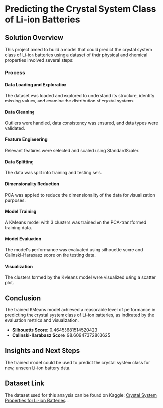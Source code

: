 # Predicting the Crystal System Class of Li-ion Batteries

## Solution Overview
This project aimed to build a model that could predict the crystal system class of Li-ion batteries using a dataset of their physical and chemical properties involved several steps:

### Process

#### Data Loading and Exploration
The dataset was loaded and explored to understand its structure, identify missing values, and examine the distribution of crystal systems.

#### Data Cleaning
Outliers were handled, data consistency was ensured, and data types were validated.

#### Feature Engineering
Relevant features were selected and scaled using StandardScaler.

#### Data Splitting
The data was split into training and testing sets.

#### Dimensionality Reduction
PCA was applied to reduce the dimensionality of the data for visualization purposes.

#### Model Training
A KMeans model with 3 clusters was trained on the PCA-transformed training data.

#### Model Evaluation
The model's performance was evaluated using silhouette score and Calinski-Harabasz score on the testing data.

#### Visualization
The clusters formed by the KMeans model were visualized using a scatter plot.

## Conclusion
The trained KMeans model achieved a reasonable level of performance in predicting the crystal system class of Li-ion batteries, as indicated by the evaluation metrics and visualization.

- **Silhouette Score**: 0.46453681514520423
- **Calinski-Harabasz Score**: 98.60947372803625

## Insights and Next Steps
The trained model could be used to predict the crystal system class for new, unseen Li-ion battery data.

## Dataset Link
The dataset used for this analysis can be found on Kaggle: [Crystal System Properties for Li-ion Batteries](https://www.kaggle.com/datasets/divyansh22/crystal-system-properties-for-liion-batteries).
.
